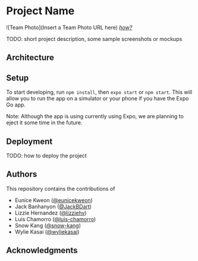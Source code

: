 # Project Name

![Team Photo](Insert a Team Photo URL here)
[*how?*](https://help.github.com/articles/about-readmes/#relative-links-and-image-paths-in-readme-files)

TODO: short project description, some sample screenshots or mockups

## Architecture


## Setup

To start developing, run `npm install`, then `expo start` or `npm start`. This will allow you to run the app on a simulator or your phone if you have the Expo Go app.

Note: Although the app is using currently using Expo, we are planning to eject it some time in the future.

## Deployment

TODO: how to deploy the project

## Authors
This repository contains the contributions of

- Eunice Kweon ([@eunicekweon](https://github.com/eunicekweon))
- Jack Banhanyon ([@JackBDart](https://github.com/JackBDart))
- Lizzie Hernandez ([@lizziehv](https://github.com/lhvidea))
- Luis Chamorro ([@luis-chamorro](https://github.com/luis-chamorro))
- Snow Kang ([@snow-kang](https://github.com/snow-kang))
- Wylie Kasai ([@wyliekasai](https://github.com/wyliekasai))

## Acknowledgments


